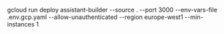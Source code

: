 gcloud run deploy assistant-builder --source . --port 3000 --env-vars-file .env.gcp.yaml --allow-unauthenticated --region europe-west1 --min-instances 1
